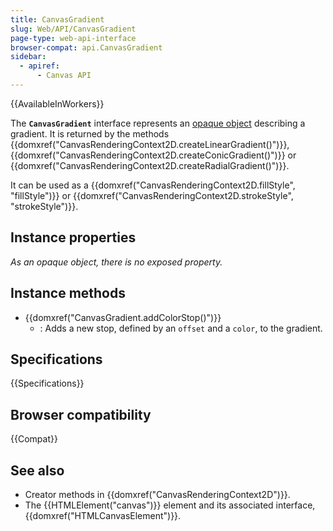 ```yaml
---
title: CanvasGradient
slug: Web/API/CanvasGradient
page-type: web-api-interface
browser-compat: api.CanvasGradient
sidebar:
  - apiref:
      - Canvas API
---
```


{{AvailableInWorkers}}

The **`CanvasGradient`** interface represents an [opaque object](https://en.wikipedia.org/wiki/Opaque_data_type) describing a gradient. It is returned by the methods {{domxref("CanvasRenderingContext2D.createLinearGradient()")}}, {{domxref("CanvasRenderingContext2D.createConicGradient()")}} or {{domxref("CanvasRenderingContext2D.createRadialGradient()")}}.

It can be used as a {{domxref("CanvasRenderingContext2D.fillStyle", "fillStyle")}} or {{domxref("CanvasRenderingContext2D.strokeStyle", "strokeStyle")}}.

## Instance properties

_As an opaque object, there is no exposed property._

## Instance methods

- {{domxref("CanvasGradient.addColorStop()")}}
  - : Adds a new stop, defined by an `offset` and a `color`, to the gradient.

## Specifications

{{Specifications}}

## Browser compatibility

{{Compat}}

## See also

- Creator methods in {{domxref("CanvasRenderingContext2D")}}.
- The {{HTMLElement("canvas")}} element and its associated interface, {{domxref("HTMLCanvasElement")}}.
